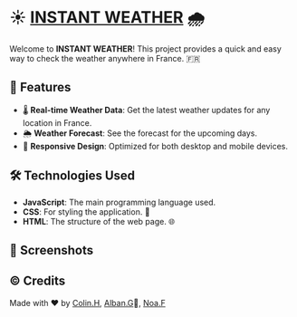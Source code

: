 # ☀️ [INSTANT WEATHER](https://colin2005h.github.io/INSTANT-WEATHER/) 🌧️

Welcome to **INSTANT WEATHER**! This project provides a quick and easy way to check the weather anywhere in France. 🇫🇷

## 🚀 Features

- 🌡️ **Real-time Weather Data**: Get the latest weather updates for any location in France.
- 🌦️ **Weather Forecast**: See the forecast for the upcoming days.
- 📱 **Responsive Design**: Optimized for both desktop and mobile devices.

## 🛠️ Technologies Used

- **JavaScript**: The main programming language used. 
- **CSS**: For styling the application. 🎨
- **HTML**: The structure of the web page. 🌐

## 📸 Screenshots

## © Credits

Made with ❤️ by [Colin.H](https://github.com/Colin2005H), [Alban.G](https://github.com/poussone)🐥, [Noa.F](https://github.com/Nonosthecrack)
